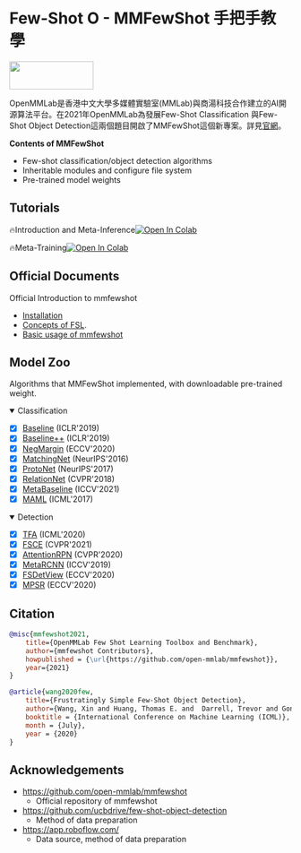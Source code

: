 # Few-Shot O - MMFewShot 手把手教學

[<img src=https://i.imgur.com/PXp4VHu.png  width="150" height="50">](https://mmfewshot.readthedocs.io/)

OpenMMLab是香港中文大學多媒體實驗室(MMLab)與商湯科技合作建立的AI開源算法平台。在2021年OpenMMLab為發展Few-Shot Classification 與Few-Shot Object Detection這兩個題目開啟了MMFewShot這個新專案。詳見[官網](https://mmfewshot.readthedocs.io/en/latest/?badge=latest)。

**Contents of MMFewShot**
* Few-shot classification/object detection algorithms
* Inheritable modules and configure file system
* Pre-trained model weights

## Tutorials
🔥Introduction and Meta-Inference[![Open In Colab](https://colab.research.google.com/assets/colab-badge.svg)](https://colab.research.google.com/drive/1jzebGHDGS6xDKn18vNkEhieYtHtBsHb7?usp=sharing)

🔥Meta-Training[![Open In Colab](https://colab.research.google.com/assets/colab-badge.svg)](https://drive.google.com/file/d/12zKAJYg_tGxovuGnmh_Df-GRJ7-AHeU4/view?usp=sharing)

## Official Documents

Official Introduction to mmfewshot
* [Installation](docs/install.md)
* [Concepts of FSL](docs/en/intro.md).
* [Basic usage of mmfewshot](docs/en/get_started.md)

## Model Zoo

Algorithms that MMFewShot implemented, with downloadable pre-trained weight.

<details open>
<summary>Classification</summary>

- [x] [Baseline](configs/classification/baseline/README.md) (ICLR'2019)
- [x] [Baseline++](configs/classification/baseline_plus/README.md) (ICLR'2019)
- [x] [NegMargin](configs/classification/neg_margin/README.md) (ECCV'2020)
- [x] [MatchingNet](configs/classification/matching_net/README.md) (NeurIPS'2016)
- [x] [ProtoNet](configs/classification/proto_net/README.md) (NeurIPS'2017)
- [x] [RelationNet](configs/classification/relation_net/README.md) (CVPR'2018)
- [x] [MetaBaseline](configs/classification/meta_baseline/README.md) (ICCV'2021)
- [x] [MAML](configs/classification/maml/README.md) (ICML'2017)

</details>

<details open>
<summary>Detection</summary>

- [x] [TFA](configs/detection/tfa/README.md) (ICML'2020)
- [x] [FSCE](configs/detection/fsce/README.md) (CVPR'2021)
- [x] [AttentionRPN](configs/detection/attention_rpn/README.md) (CVPR'2020)
- [x] [MetaRCNN](configs/detection/meta_rcnn/README.md) (ICCV'2019)
- [x] [FSDetView](configs/detection/fsdetview/README.md) (ECCV'2020)
- [x] [MPSR](configs/detection/mpsr/README.md) (ECCV'2020)

</details>

## Citation

```bibtex
@misc{mmfewshot2021,
    title={OpenMMLab Few Shot Learning Toolbox and Benchmark},
    author={mmfewshot Contributors},
    howpublished = {\url{https://github.com/open-mmlab/mmfewshot}},
    year={2021}
}
```
```bibtex
@article{wang2020few,
    title={Frustratingly Simple Few-Shot Object Detection},
    author={Wang, Xin and Huang, Thomas E. and  Darrell, Trevor and Gonzalez, Joseph E and Yu, Fisher}
    booktitle = {International Conference on Machine Learning (ICML)},
    month = {July},
    year = {2020}
}
```
## Acknowledgements
* https://github.com/open-mmlab/mmfewshot
    * Official repository of mmfewshot
* https://github.com/ucbdrive/few-shot-object-detection
    * Method of data preparation
* https://app.roboflow.com/
    * Data source, method of data preparation
